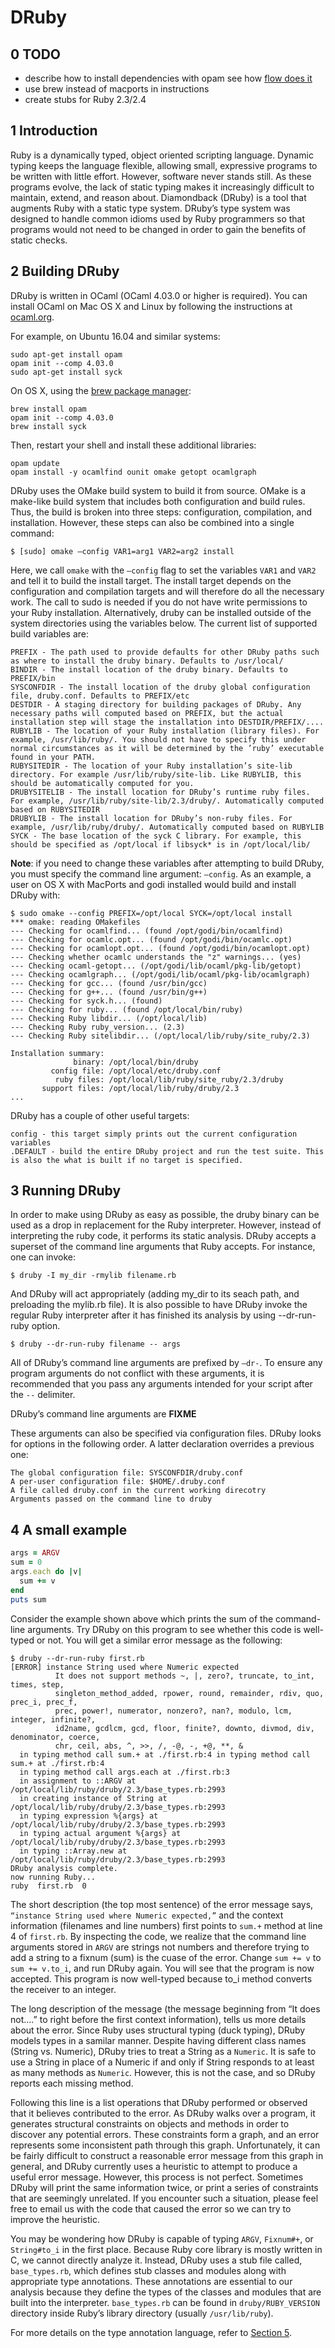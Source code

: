 # DRuby

## 0 TODO

- describe how to install dependencies with opam see how [flow does it](https://github.com/facebook/flow#installing-flow-globally)
- use brew instead of macports in instructions
- create stubs for Ruby 2.3/2.4


## 1 Introduction

Ruby is a dynamically typed, object oriented scripting language. Dynamic typing keeps the language flexible, allowing small, expressive programs to be written with little effort. However, software never stands still. As these programs evolve, the lack of static typing makes it increasingly difficult to maintain, extend, and reason about. Diamondback (DRuby) is a tool that augments Ruby with a static type system. DRuby’s type system was designed to handle common idioms used by Ruby programmers so that programs would not need to be changed in order to gain the benefits of static checks.

## 2 Building DRuby

DRuby is written in OCaml (OCaml 4.03.0 or higher is required). You can install OCaml on Mac OS X and Linux by following the instructions at [ocaml.org](https://ocaml.org/docs/install.html).

For example, on Ubuntu 16.04 and similar systems:

```
sudo apt-get install opam
opam init --comp 4.03.0
sudo apt-get install syck
```

On OS X, using the [brew package manager](http://brew.sh/):

```
brew install opam
opam init --comp 4.03.0
brew install syck
```

Then, restart your shell and install these additional libraries:

```
opam update
opam install -y ocamlfind ounit omake getopt ocamlgraph
```

DRuby uses the OMake build system to build it from source. OMake is a make-like build system that includes both configuration and build rules. Thus, the build is broken into three steps: configuration, compilation, and installation. However, these steps can also be combined into a single command:

```
$ [sudo] omake –config VAR1=arg1 VAR2=arg2 install
```

Here, we call `omake` with the `–config` flag to set the variables `VAR1` and `VAR2` and tell it to build the install target. The install target depends on the configuration and compilation targets and will therefore do all the necessary work. The call to sudo is needed if you do not have write permissions to your Ruby installation. Alternatively, druby can be installed outside of the system directories using the variables below. The current list of supported build variables are:

```
PREFIX - The path used to provide defaults for other DRuby paths such as where to install the druby binary. Defaults to /usr/local/
BINDIR - The install location of the druby binary. Defaults to PREFIX/bin
SYSCONFDIR - The install location of the druby global configuration file, druby.conf. Defaults to PREFIX/etc
DESTDIR - A staging directory for building packages of DRuby. Any necessary paths will computed based on PREFIX, but the actual installation step will stage the installation into DESTDIR/PREFIX/....
RUBYLIB - The location of your Ruby installation (library files). For example, /usr/lib/ruby/. You should not have to specify this under normal circumstances as it will be determined by the ’ruby’ executable found in your PATH.
RUBYSITEDIR - The location of your Ruby installation’s site-lib directory. For example /usr/lib/ruby/site-lib. Like RUBYLIB, this should be automatically computed for you.
DRUBYSITELIB - The install location for DRuby’s runtime ruby files. For example, /usr/lib/ruby/site-lib/2.3/druby/. Automatically computed based on RUBYSITEDIR
DRUBYLIB - The install location for DRuby’s non-ruby files. For example, /usr/lib/ruby/druby/. Automatically computed based on RUBYLIB
SYCK - The base location of the syck C library. For example, this should be specified as /opt/local if libsyck* is in /opt/local/lib/
```

**Note**: if you need to change these variables after attempting to build DRuby, you must specify the command line argument: `–config`. As an example, a user on OS X with MacPorts and godi installed would build and install DRuby with:

```
$ sudo omake --config PREFIX=/opt/local SYCK=/opt/local install
*** omake: reading OMakefiles
--- Checking for ocamlfind... (found /opt/godi/bin/ocamlfind)
--- Checking for ocamlc.opt... (found /opt/godi/bin/ocamlc.opt)
--- Checking for ocamlopt.opt... (found /opt/godi/bin/ocamlopt.opt)
--- Checking whether ocamlc understands the "z" warnings... (yes)
--- Checking ocaml-getopt... (/opt/godi/lib/ocaml/pkg-lib/getopt)
--- Checking ocamlgraph... (/opt/godi/lib/ocaml/pkg-lib/ocamlgraph)
--- Checking for gcc... (found /usr/bin/gcc)
--- Checking for g++... (found /usr/bin/g++)
--- Checking for syck.h... (found)
--- Checking for ruby... (found /opt/local/bin/ruby)
--- Checking Ruby libdir... (/opt/local/lib)
--- Checking Ruby ruby_version... (2.3)
--- Checking Ruby sitelibdir... (/opt/local/lib/ruby/site_ruby/2.3)

Installation summary:
              binary: /opt/local/bin/druby
         config file: /opt/local/etc/druby.conf
          ruby files: /opt/local/lib/ruby/site_ruby/2.3/druby
       support files: /opt/local/lib/ruby/druby/2.3
...
```

DRuby has a couple of other useful targets:

```
config - this target simply prints out the current configuration variables
.DEFAULT - build the entire DRuby project and run the test suite. This is also the what is built if no target is specified.
```

## 3 Running DRuby

In order to make using DRuby as easy as possible, the druby binary can be used as a drop in replacement for the Ruby interpreter. However, instead of interpreting the ruby code, it performs its static analysis. DRuby accepts a superset of the command line arguments that Ruby accepts. For instance, one can invoke:

```
$ druby -I my_dir -rmylib filename.rb
```

And DRuby will act appropriately (adding my_dir to its seach path, and preloading the mylib.rb file). It is also possible to have DRuby invoke the regular Ruby interpreter after it has finished its analysis by using --dr-run-ruby option.

```
$ druby --dr-run-ruby filename -- args
```

All of DRuby’s command line arguments are prefixed by `–dr-`. To ensure any program arguments do not conflict with these arguments, it is recommended that you pass any arguments intended for your script after the `--` delimiter.

DRuby’s command line arguments are **FIXME**

These arguments can also be specified via configuration files. DRuby looks for options in the following order. A latter declaration overrides a previous one:

```
The global configuration file: SYSCONFDIR/druby.conf
A per-user configuration file: $HOME/.druby.conf
A file called druby.conf in the current working direcotry
Arguments passed on the command line to druby
```

## 4 A small example

```ruby
args = ARGV
sum = 0
args.each do |v|
  sum += v
end
puts sum
```

Consider the example shown above which prints the sum of the command-line arguments. Try DRuby on this program to see whether this code is well-typed or not. You will get a similar error message as the following:

```
$ druby --dr-run-ruby first.rb
[ERROR] instance String used where Numeric expected
          It does not support methods ~, |, zero?, truncate, to_int, times, step,
          singleton_method_added, rpower, round, remainder, rdiv, quo, prec_i, prec_f,
          prec, power!, numerator, nonzero?, nan?, modulo, lcm, integer, infinite?,
          id2name, gcdlcm, gcd, floor, finite?, downto, divmod, div, denominator, coerce,
          chr, ceil, abs, ^, >>, /, -@, -, +@, **, &
  in typing method call sum.+ at ./first.rb:4 in typing method call sum.+ at ./first.rb:4
  in typing method call args.each at ./first.rb:3
  in assignment to ::ARGV at /opt/local/lib/ruby/druby/2.3/base_types.rb:2993
  in creating instance of String at /opt/local/lib/ruby/druby/2.3/base_types.rb:2993
  in typing expression %{args} at /opt/local/lib/ruby/druby/2.3/base_types.rb:2993
  in typing actual argument %{args} at /opt/local/lib/ruby/druby/2.3/base_types.rb:2993
  in typing ::Array.new at /opt/local/lib/ruby/druby/2.3/base_types.rb:2993
DRuby analysis complete.
now running Ruby...
ruby  first.rb  0
```

The short description (the top most sentence) of the error message says, `“instance String used where Numeric expected,”` and the context information (filenames and line numbers) first points to `sum.+` method at line 4 of `first.rb`. By inspecting the code, we realize that the command line arguments stored in `ARGV` are strings not numbers and therefore trying to add a string to a fixnum (sum) is the cuase of the error. Change `sum += v` to `sum += v.to_i`, and run DRuby again. You will see that the program is now accepted. This program is now well-typed because to_i method converts the receiver to an integer.

The long description of the message (the message beginning from “It does not....” to right before the first context information), tells us more details about the error. Since Ruby uses structural typing (duck typing), DRuby models types in a samilar manner. Despite having different class names (String vs. Numeric), DRuby tries to treat a String as a `Numeric`. It is safe to use a String in place of a Numeric if and only if String responds to at least as many methods as `Numeric`. However, this is not the case, and so DRuby reports each missing method.

Following this line is a list operations that DRuby performed or observed that it believes contributed to the error. As DRuby walks over a program, it generates structural constraints on objects and methods in order to discover any potential errors. These constraints form a graph, and an error represents some inconsistent path through this graph. Unfortunately, it can be fairly difficult to construct a reasonable error message from this graph in general, and DRuby currently uses a heuristic to attempt to produce a useful error message. However, this process is not perfect. Sometimes DRuby will print the same information twice, or print a series of constraints that are seemingly unrelated. If you encounter such a situation, please feel free to email us with the code that caused the error so we can try to improve the heuristic.

You may be wondering how DRuby is capable of typing `ARGV`, `Fixnum#+`, or `String#to_i` in the first place. Because Ruby core library is mostly written in C, we cannot directly analyze it. Instead, DRuby uses a stub file called, `base_types.rb`, which defines stub classes and modules along with appropriate type annotations. These annotations are essential to our analysis because they define the types of the classes and modules that are built into the interpreter. `base_types.rb` can be found in `druby/RUBY_VERSION` directory inside Ruby’s library directory (usually `/usr/lib/ruby`).

For more details on the type annotation language, refer to [Section 5](http://www.cs.umd.edu/projects/PL/druby/manual/manual.html#x1-100005).
